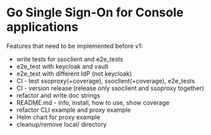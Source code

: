 # Go Single Sign-On for Console applications

Features that need to be implemented before v1:
- write tests for ssoclient and e2e_tests
- e2e_test with keycloak and vault
- e2e_test with different IdP (not keycloak)
- CI - test ssoproxy(+coverage), ssoclient(+coverage), e2e_tests
- CI - version release (release only ssoclient and ssoproxy together)
- refactor and write doc strings
- README.md - info, install, how to use, show coverage
- refactor CLI example and proxy example
- Helm chart for proxy example
- cleanup/remove local/ directory